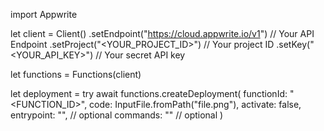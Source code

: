 import Appwrite

let client = Client()
    .setEndpoint("https://cloud.appwrite.io/v1") // Your API Endpoint
    .setProject("&lt;YOUR_PROJECT_ID&gt;") // Your project ID
    .setKey("&lt;YOUR_API_KEY&gt;") // Your secret API key

let functions = Functions(client)

let deployment = try await functions.createDeployment(
    functionId: "<FUNCTION_ID>",
    code: InputFile.fromPath("file.png"),
    activate: false,
    entrypoint: "<ENTRYPOINT>", // optional
    commands: "<COMMANDS>" // optional
)

